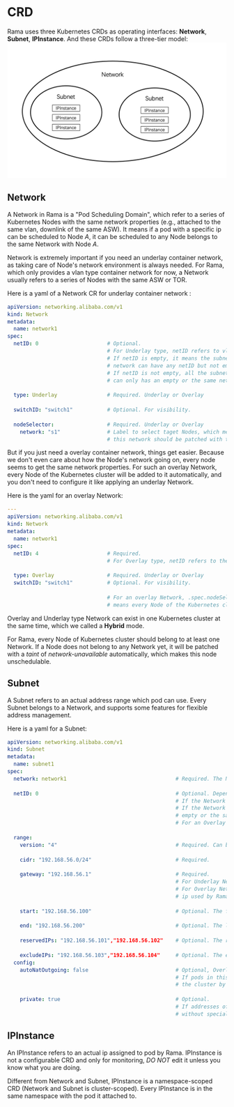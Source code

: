 # CRD

Rama uses three Kubernetes CRDs as operating interfaces: **Network**, **Subnet**, **IPInstance**. And these CRDs follow a three-tier model:
<img src="images/crd-model.png" alt="crd-model" style="zoom: 50%;" />

## Network

A Network in Rama is a "Pod Scheduling Domain", which refer to a series of Kubernetes Nodes with the same network properties (e.g., attached to the same vlan, downlink of the same ASW). It means if a pod with a specific ip can be scheduled to Node *A*, it can be scheduled to any Node belongs to the same Network with Node *A*.

Network is extremely important if you need an underlay container network, as taking care of Node's network environment is always needed. For Rama, which only provides a vlan type container network for now, a Network usually refers to a series of Nodes with the same ASW or TOR.

Here is a yaml of a Network CR for underlay container network :

```yaml
apiVersion: networking.alibaba.com/v1
kind: Network
metadata:
  name: network1
spec:
  netID: 0                      # Optional.
                                # For Underlay type, netID refers to vlan id and can be empty.
                                # If netID is empty, it means the subnets belong to this 
                                # network can have any netID but not empty. 
                                # If netID is not empty, all the subnets belong to this network
                                # can only has an empty or the same netID. 
                                
  type: Underlay                # Required. Underlay or Overlay
  
  switchID: "switch1"           # Optional. For visibility.
  
  nodeSelector:                 # Required. Underlay or Overlay
    network: "s1"               # Label to select taget Nodes, which means every node blongs to 
                                # this network should be patched with this label.
```

But if you just need a overlay container network, things get easier. Because we don't even care about how the Node's network going on,  every node seems to get the same network properties. For such an overlay Network, every Node of the Kubernetes cluster will be added to it automatically, and you don't need to configure it like applying an underlay Network. 

Here is the yaml for an overlay Network:

```yaml
---
apiVersion: networking.alibaba.com/v1
kind: Network
metadata:
  name: network1
spec:
  netID: 4                      # Required. 
                                # For Overlay type, netID refers to the tunnel id which used by vxlan
                                
  type: Overlay                 # Required. Underlay or Overlay
  switchID: "switch1"           # Optional. For visibility.
  
                                # For an overlay Network, .spec.nodeSelector need not to be set, which
                                # means every Node of the Kubernetes cluster wiil be added to it automatically.
```

Overlay and Underlay type Network can exist in one Kubernetes cluster at the same time, which we called a **Hybrid** mode.

For Rama, every Node of Kubernetes cluster should belong to at least one Network. If a Node does not belong to any Network yet, it will be patched with a *taint* of *network-unavailable* automatically, which makes this node unschedulable. 

## Subnet

A Subnet refers to an actual address range which pod can use. Every Subnet belongs to a Network, and supports some features for flexible address management.

Here is a yaml for a Subnet:

```yaml
apiVersion: networking.alibaba.com/v1
kind: Subnet            
metadata:
  name: subnet1                 
spec:
  network: network1                                   # Required. The Network which this Subnet belongs to.
                               
  netID: 0                                            # Optional. Depends on the Network's configuration.
                                                      # If the Network's netID is emply, it should not be empty.
                                                      # If the Network's netID is not empty, it can only be
                                                      # empty or the same netID of Network.
                                                      # For an Overlay Network, this field must be empty.
                                                      
  range:
    version: "4"                                      # Required. Can be "4" or "6", for ipv4 or ipv6.
    
    cidr: "192.168.56.0/24"                           # Required.
    
    gateway: "192.168.56.1"                           # Required. 
                                                      # For Underlay Network, it refers to ASW gateway ip. 
                                                      # For Overlay Network, it refers to a virtual gateway 
                                                      # ip used by Rama.
                                
    start: "192.168.56.100"                           # Optional. The first usable ip of cidr.
    
    end: "192.168.56.200"                             # Optional. The last usable ip of cidr.
    
    reservedIPs: "192.168.56.101","192.168.56.102"    # Optional. The reserved ips for later assignment.
    
    excludeIPs: "192.168.56.103","192.168.56.104"     # Optional. The exclued ips for unusable. 
  config:
    autoNatOutgoing: false                            # Optional, Overlay Network only. 
                                                      # If pods in this sunbet can access to addresses outside 
                                                      # the cluster by NAT.
    
    private: true                                     # Optional. 
                                                      # If addresses of the subnet can be allocated to pod
                                                      # without special assignment.
```

## IPInstance

An IPInstance refers to an actual ip assigned to pod by Rama. IPInstance is not a configurable CRD and only for monitoring, *DO NOT* edit it unless you know what you are doing.

Different from Network and Subnet, IPInstance is a namespace-scoped CRD (Network and Subnet is cluster-scoped). Every IPInstance is in the same namespace with the pod it attached to. 

